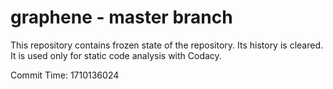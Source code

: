 # graphene - master branch

This repository contains frozen state of the repository.
Its history is cleared. It is used only for static code
analysis with Codacy.

Commit Time: 1710136024